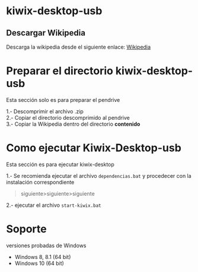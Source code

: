 # kiwix-desktop-usb


## Descargar Wikipedia

Descarga la wikipedia desde el siguiente enlace: [Wikipedia](https://ibrary.kiwix.org/#lang=spa&category=wikipedia|Wikipedia)

# Preparar el directorio kiwix-desktop-usb

Esta sección solo es para preparar el pendrive

1.- Descomprimir el archivo .zip  
2.- Copiar el directorio descomprimido al pendrive  
3.- Copiar la Wikipedia dentro del directorio **contenido**  

# Como ejecutar Kiwix-Desktop-usb

Esta sección es para ejecutar kiwix-desktop 

1.- Se recomienda ejecutar el archivo `dependencias.bat`  y procedecer con la instalación correspondiente
> siguiente>siguiente>siguiente   

2.- ejecutar el archivo `start-kiwix.bat`


# Soporte

versiones probadas de Windows  
- Windows 8, 8.1 (64 bit)
- Windows 10 (64 bit)

